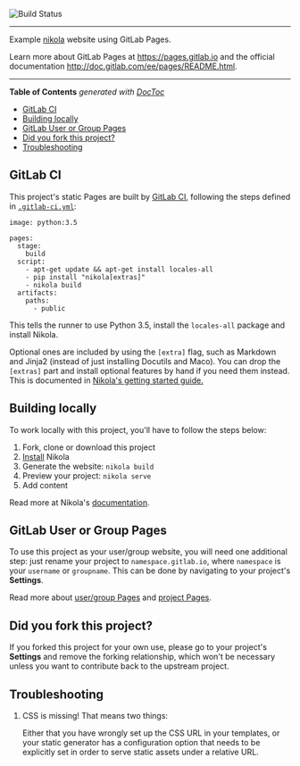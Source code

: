 ﻿![Build Status](https://gitlab.com/pages/nikola/badges/master/build.svg)

---

Example [nikola] website using GitLab Pages.

Learn more about GitLab Pages at https://pages.gitlab.io and the official
documentation http://doc.gitlab.com/ee/pages/README.html.

---

<!-- START doctoc generated TOC please keep comment here to allow auto update -->
<!-- DON'T EDIT THIS SECTION, INSTEAD RE-RUN doctoc TO UPDATE -->
**Table of Contents**  *generated with [DocToc](https://github.com/thlorenz/doctoc)*

- [GitLab CI](#gitlab-ci)
- [Building locally](#building-locally)
- [GitLab User or Group Pages](#gitlab-user-or-group-pages)
- [Did you fork this project?](#did-you-fork-this-project)
- [Troubleshooting](#troubleshooting)

<!-- END doctoc generated TOC please keep comment here to allow auto update -->

## GitLab CI

This project's static Pages are built by [GitLab CI][ci], following the steps
defined in [`.gitlab-ci.yml`](.gitlab-ci.yml):

```
image: python:3.5

pages:
  stage: 
    build
  script:
    - apt-get update && apt-get install locales-all
    - pip install "nikola[extras]"
    - nikola build
  artifacts:
    paths:
      - public
```

This tells the runner to use Python 3.5, install the `locales-all` package and  install Nikola.

Optional ones are included by using the `[extra]` flag, such as Markdown and Jinja2 (instead of just installing Docutils and Maco). You can drop the `[extras]` part and install optional features by hand if you need them instead. This is documented in [Nikola's getting started guide.](https://getnikola.com/getting-started.html)

## Building locally

To work locally with this project, you'll have to follow the steps below:

1. Fork, clone or download this project
1. [Install][] Nikola
1. Generate the website: `nikola build`
1. Preview your project: `nikola serve`
1. Add content

Read more at Nikola's [documentation][].

## GitLab User or Group Pages

To use this project as your user/group website, you will need one additional
step: just rename your project to `namespace.gitlab.io`, where `namespace` is
your `username` or `groupname`. This can be done by navigating to your
project's **Settings**.

Read more about [user/group Pages][userpages] and [project Pages][projpages].

## Did you fork this project?

If you forked this project for your own use, please go to your project's
**Settings** and remove the forking relationship, which won't be necessary
unless you want to contribute back to the upstream project.

## Troubleshooting

1. CSS is missing! That means two things:

    Either that you have wrongly set up the CSS URL in your templates, or
    your static generator has a configuration option that needs to be explicitly
    set in order to serve static assets under a relative URL.

[ci]: https://about.gitlab.com/gitlab-ci/
[nikola]: https://getnikola.com/
[install]: https://getnikola.com/getting-started.html
[documentation]: https://getnikola.com/documentation.html
[userpages]: http://doc.gitlab.com/ee/pages/README.html#user-or-group-pages
[projpages]: http://doc.gitlab.com/ee/pages/README.html#project-pages